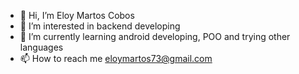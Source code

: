 - 👋 Hi, I’m Eloy Martos Cobos
- 👀 I’m interested in backend developing
- 🌱 I’m currently learning android developing, POO and trying other languages
- 📫 How to reach me <a href="mailto:eloymartos73@gmail.com">eloymartos73@gmail.com</a>

<!---
mingo96/mingo96 is a ✨ special ✨ repository because its `README.md` (this file) appears on your GitHub profile.
You can click the Preview link to take a look at your changes.
--->
